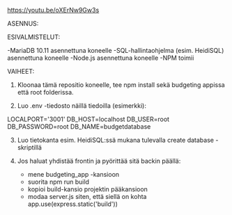 https://youtu.be/oXErNw9Gw3s

ASENNUS:

ESIVALMISTELUT:

-MariaDB 10.11 asennettuna koneelle
-SQL-hallintaohjelma (esim. HeidiSQL) asennettuna koneelle
-Node.js asennettuna koneelle
-NPM toimii

VAIHEET:

1. Kloonaa tämä repositio koneelle, tee npm install sekä budgeting appissa että root folderissa.

2. Luo .env -tiedosto näillä tiedoilla (esimerkki):

LOCALPORT='3001'
DB_HOST=localhost
DB_USER=root
DB_PASSWORD=root
DB_NAME=budgetdatabase

3. Luo tietokanta esim. HeidiSQL:ssä mukana tulevalla create database -skriptillä

4. Jos haluat yhdistää frontin ja pyörittää sitä backin päällä:
    - mene budgeting_app -kansioon
    - suorita npm run build
    - kopioi build-kansio projektin pääkansioon
    - modaa server.js siten, että siellä on kohta
        app.use(express.static('build'))
